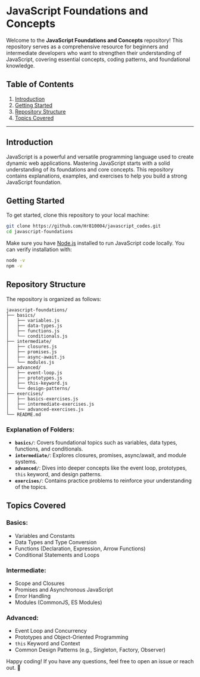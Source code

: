 # JavaScript Foundations and Concepts

Welcome to the **JavaScript Foundations and Concepts** repository! This repository serves as a comprehensive resource for beginners and intermediate developers who want to strengthen their understanding of JavaScript, covering essential concepts, coding patterns, and foundational knowledge.

## Table of Contents

1. [Introduction](#introduction)
2. [Getting Started](#getting-started)
3. [Repository Structure](#repository-structure)
4. [Topics Covered](#topics-covered)


---

## Introduction
JavaScript is a powerful and versatile programming language used to create dynamic web applications. Mastering JavaScript starts with a solid understanding of its foundations and core concepts. This repository contains explanations, examples, and exercises to help you build a strong JavaScript foundation.

## Getting Started

To get started, clone this repository to your local machine:

```bash
git clone https://github.com/Hr810004/javascript_codes.git
cd javascript-foundations
```

Make sure you have [Node.js](https://nodejs.org/) installed to run JavaScript code locally. You can verify installation with:

```bash
node -v
npm -v
```

## Repository Structure

The repository is organized as follows:

```
javascript-foundations/
├── basics/
│   ├── variables.js
│   ├── data-types.js
│   ├── functions.js
│   └── conditionals.js
├── intermediate/
│   ├── closures.js
│   ├── promises.js
│   ├── async-await.js
│   └── modules.js
├── advanced/
│   ├── event-loop.js
│   ├── prototypes.js
│   ├── this-keyword.js
│   └── design-patterns/
├── exercises/
│   ├── basics-exercises.js
│   ├── intermediate-exercises.js
│   └── advanced-exercises.js
└── README.md
```

### Explanation of Folders:

- **`basics/`**: Covers foundational topics such as variables, data types, functions, and conditionals.
- **`intermediate/`**: Explores closures, promises, async/await, and module systems.
- **`advanced/`**: Dives into deeper concepts like the event loop, prototypes, `this` keyword, and design patterns.
- **`exercises/`**: Contains practice problems to reinforce your understanding of the topics.

## Topics Covered

### Basics:
- Variables and Constants
- Data Types and Type Conversion
- Functions (Declaration, Expression, Arrow Functions)
- Conditional Statements and Loops

### Intermediate:
- Scope and Closures
- Promises and Asynchronous JavaScript
- Error Handling
- Modules (CommonJS, ES Modules)

### Advanced:
- Event Loop and Concurrency
- Prototypes and Object-Oriented Programming
- `this` Keyword and Context
- Common Design Patterns (e.g., Singleton, Factory, Observer)

Happy coding! If you have any questions, feel free to open an issue or reach out. 🎉
